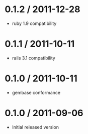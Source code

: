 
0.1.2 / 2011-12-28 
==================

  * ruby 1.9 compatibility

0.1.1 / 2011-10-11
==================

  * rails 3.1 compatibility
  
0.1.0 / 2011-10-11
==================

  * gembase conformance

0.1.0 / 2011-09-06
==================

  * Initial released version
